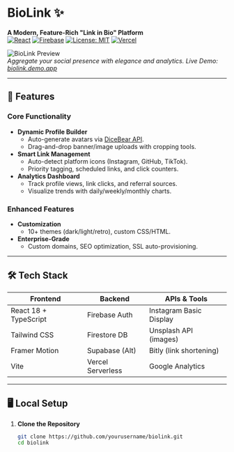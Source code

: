 # BioLink ✨  
**A Modern, Feature-Rich "Link in Bio" Platform**  
[![React](https://img.shields.io/badge/React-18.2.0-blue)](https://react.dev/)
[![Firebase](https://img.shields.io/badge/Firebase-9.22.0-orange)](https://firebase.google.com/)
[![License: MIT](https://img.shields.io/badge/License-MIT-green)](https://opensource.org/licenses/MIT)
[![Vercel](https://img.shields.io/badge/Deployed%20on-Vercel-black)](https://vercel.com/)

![BioLink Preview](https://via.placeholder.com/1200x600.png?text=BioLink+Interface+Preview)  
*Aggregate your social presence with elegance and analytics. Live Demo: [biolink.demo.app](https://biolink.demo.app)*

---

## 🚀 Features  
### **Core Functionality**  
- **Dynamic Profile Builder**  
  - Auto-generate avatars via [DiceBear API](https://www.dicebear.com/).  
  - Drag-and-drop banner/image uploads with cropping tools.  
- **Smart Link Management**  
  - Auto-detect platform icons (Instagram, GitHub, TikTok).  
  - Priority tagging, scheduled links, and click counters.  
- **Analytics Dashboard**  
  - Track profile views, link clicks, and referral sources.  
  - Visualize trends with daily/weekly/monthly charts.  

### **Enhanced Features**   
- **Customization**  
  - 10+ themes (dark/light/retro), custom CSS/HTML.   
- **Enterprise-Grade**  
  - Custom domains, SEO optimization, SSL auto-provisioning.  

---

## 🛠️ Tech Stack  
| **Frontend**       | **Backend**       | **APIs & Tools**          |  
|---------------------|-------------------|---------------------------|  
| React 18 + TypeScript | Firebase Auth     | Instagram Basic Display   |  
| Tailwind CSS         | Firestore DB      | Unsplash API (images)     |  
| Framer Motion        | Supabase (Alt)    | Bitly (link shortening)   |  
| Vite                 | Vercel Serverless | Google Analytics          |  

---

## 🖥️ Local Setup  
1. **Clone the Repository**  
   ```bash
   git clone https://github.com/yourusername/biolink.git
   cd biolink

